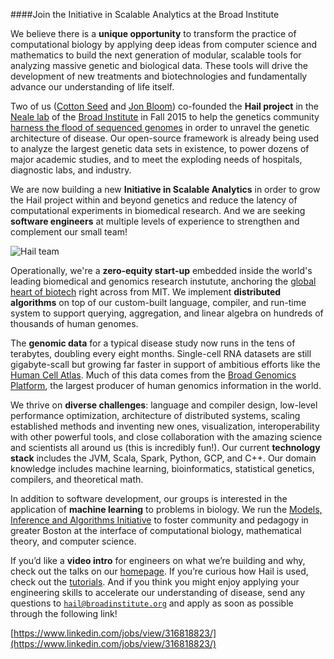 ####Join the Initiative in Scalable Analytics at the Broad Institute

We believe there is a **unique opportunity** to transform the practice of computational biology by applying deep ideas from computer science and mathematics to build the next generation of modular, scalable tools for analyzing massive genetic and biological data. These tools will drive the development of new treatments and biotechnologies and fundamentally advance our understanding of life itself.

Two of us ([Cotton Seed](https://www.broadinstitute.org/bios/cotton-seed) and [Jon Bloom](https://www.broadinstitute.org/bios/jonathan-bloom)) co-founded the **Hail project** in the [Neale lab](http://www.nealelab.is/) of the [Broad Institute](https://www.broadinstitute.org/about-us) in Fall 2015 to help the genetics community [harness the flood of sequenced genomes](https://www.broadinstitute.org/blog/harnessing-flood-scaling-data-science-big-genomics-era) in order to unravel the genetic architecture of disease. Our open-source framework is already being used to analyze the largest genetic data sets in existence, to power dozens of major academic studies, and to meet the exploding needs of hospitals, diagnostic labs, and industry.

We are now building a new **Initiative in Scalable Analytics** in order to grow the Hail project within and beyond genetics and reduce the latency of computational experiments in biomedical research. And we are seeking **software engineers** at multiple levels of experience to strengthen and complement our small team!

![](https://storage.googleapis.com/hail-common/hail_team.JPG "Hail team")

Operationally, we're a **zero-equity start-up** embedded inside the world's leading biomedical and genomics research instutute, anchoring the [global heart of biotech](http://www.wbur.org/bostonomix/2017/06/19/boston-biotech-success) right across from MIT. We implement **distributed algorithms** on top of our custom-built language, compiler, and run-time system to support querying, aggregation, and linear algebra on hundreds of thousands of human genomes.

The **genomic data** for a typical disease study now runs in the tens of terabytes, doubling every eight months. Single-cell RNA datasets are still gigabyte-scall but growing far faster in support of ambitious efforts like the [Human Cell Atlas](https://www.broadinstitute.org/research-highlights-human-cell-atlas). Much of this data comes from the [Broad Genomics Platform](https://www.broadinstitute.org/genomics), the largest producer of human genomics information in the world.

We thrive on **diverse challenges**: language and compiler design, low-level performance optimization, architecture of distributed systems, scaling established methods and inventing new ones, visualization, interoperability with other powerful tools, and close collaboration with the amazing science and scientists all around us (this is incredibly fun!). Our current **technology stack** includes the JVM, Scala, Spark, Python, GCP, and C++. Our domain knowledge includes machine learning, bioinformatics, statistical genetics, compilers, and theoretical math.

In addition to software development, our groups is interested in the application of **machine learning** to problems in biology. We run the [Models, Inference and Algorithms Initiative](http://www.broadinstitute.org/mia) to foster community and pedagogy in greater Boston at the interface of computational biology, mathematical theory, and computer science.

If you’d like a **video intro** for engineers on what we’re building and why, check out the talks on our [homepage](https://hail.is). If you’re curious how Hail is used, check out the [tutorials](https://hail.is/hail/tutorials-landing.html). And if you think you might enjoy applying your engineering skills to accelerate our understanding of disease, send any questions to <a href="mailto:hail@broadinstitute.org"><code>hail@broadinstitute.org</code></a> and apply as soon as possible through the following link!

[https://www.linkedin.com/jobs/view/316818823/](https://www.linkedin.com/jobs/view/316818823/)